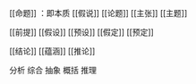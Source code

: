 [[命题]] ：即本质
[[假说]] 
[[论题]] 
[[主张]] 
[[主题]] 

[[前提]] 
[[假设]] 
[[预设]] 
[[假定]] 
[[预定]] 

[[结论]] 
[[蕴涵]] 
[[推论]] 

分析
综合
抽象
概括
推理